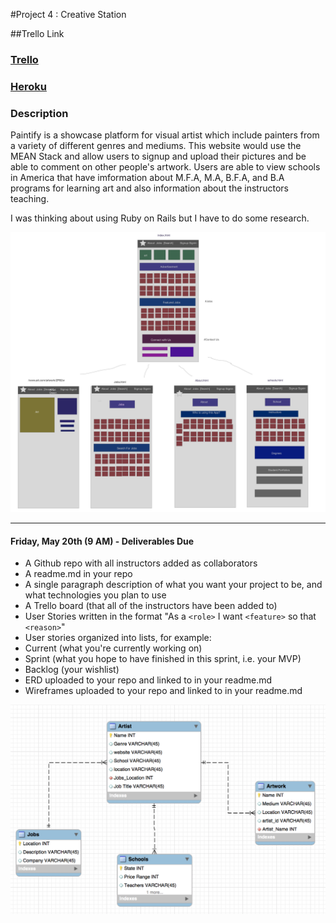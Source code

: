 #Project 4 : Creative Station

##Trello Link

<A href="https://trello.com/b/zFyYOpsE/project-4"><h3>Trello</h3></a>

<A href="https://secure-meadow-15069.herokuapp.com/"><h3>Heroku</h3></a>

### Description

Paintify is a showcase platform for visual artist which include painters from a variety of different genres and mediums. This website would use the MEAN Stack and allow users to signup and upload their pictures and be able to comment on other people's artwork. Users are able to view schools in America that have imformation about M.F.A, M.A, B.F.A, and B.A programs for learning art and also information about the instructors teaching.

I was thinking about using Ruby on Rails but I have to do some research. 

![alt text](screenshots/App2.png "My WireFrames")


---

#### Friday, May 20th (9 AM) - Deliverables Due

- A Github repo with all instructors added as collaborators
- A readme.md in your repo
- A single paragraph description of what you want your project to be, and what technologies you plan to use
- A Trello board (that all of the instructors have been added to)
- User Stories written in the format "As a `<role>` I want `<feature>` so that `<reason>`"
- User stories organized into lists, for example:
 - Current (what you're currently working on)
 - Sprint (what you hope to have finished in this sprint, i.e. your MVP)
 - Backlog (your wishlist)
- ERD uploaded to your repo and linked to in your readme.md
- Wireframes uploaded to your repo and linked to in your readme.md


![alt text](screenshots/App3.png "ERD Tables")
